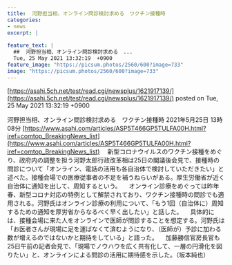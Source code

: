 ```yaml
---
title:  河野担当相、オンライン問診検討求める　ワクチン接種時  
categories:
- news
excerpt: |
  
feature_text: |
  ##  河野担当相、オンライン問診検討求める　...
  Tue, 25 May 2021 13:32:19  +0900
feature_image: "https://picsum.photos/2560/600?image=733"
image: "https://picsum.photos/2560/600?image=733"
---
```


[https://asahi.5ch.net/test/read.cgi/newsplus/1621917139/](https://asahi.5ch.net/test/read.cgi/newsplus/1621917139/)
posted on Tue, 25 May 2021 13:32:19  +0900

<!--more-->

河野担当相、オンライン問診検討求める　ワクチン接種時 2021年5月25日 13時08分 [https://www.asahi.com/articles/ASP5T466GP5TULFA00H.html?iref=comtop_BreakingNews_list](https://www.asahi.com/articles/ASP5T466GP5TULFA00H.html?iref=comtop_BreakingNews_list) 　新型コロナウイルスのワクチン接種をめぐり、政府内の調整を担う河野太郎行政改革相は25日の閣議後会見で、接種時の問診について「オンライン、電話の活用も各自治体で検討していただきたい」と述べた。接種会場での医療従事者の不足を補うねらいがある。厚生労働省が近く自治体に通知を出して、周知するという。 　オンライン診療をめぐっては昨年春、新型コロナ対応の特例として解禁されており、ワクチン接種時の問診でも適用される。河野氏はオンライン診療の利用について、「もう1回（自治体に）周知するための通知を厚労省からなるべく早く出したい」と話した。 　具体的には、接種会場に来た人をオンラインで医師が問診することを想定する。河野氏は「お医者さんが現場に足を運ばなくて済むようになり、（医師が）予診に加わる数が増えるのではないかと期待をしている」と語った。 　加藤勝信官房長官も25日午前の記者会見で、「現場でノウハウを広く共有化して、一層の円滑化を図りたい」と、オンラインによる問診の活用に期待感を示した。（坂本純也）
